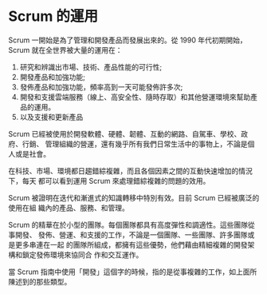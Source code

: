 # Scrum 的運用

Scrum 一開始是為了管理和開發產品而發展出來的。從 1990 年代初期開始，Scrum 就在全世界被大量的運用在：  
1.  研究和辨識出市場、技術、產品性能的可行性;  
2.  開發產品和加強功能;   
3. 發佈產品和加強功能，頻率高到一天可能發佈許多次;   
4. 開發和支援雲端服務（線上、高安全性、隨時存取）和其他營運環境來幫助產品的運用。  
5. 以及支援和更新產品

Scrum 已經被使用於開發軟體、硬體、韌體、互動的網路、自駕車、學校、政府、行銷、 管理組織的營運，還有幾乎所有我們日常生活中的事物上，不論是個人或是社會。

在科技、市場、環境都日趨錯綜複雜，而且各個因素之間的互動快速增加的情況下，每天 都可以看到運用 Scrum 來處理錯綜複雜的問題的效用。

Scrum 被證明在迭代和漸進式的知識轉移中特別有效。目前 Scrum 已經被廣泛的使用在組 織內的產品、服務、和管理。

Scrum 的精華在於小型的團隊。每個團隊都具有高度彈性和調適性。這些團隊從事開發、 發佈、營運、和支援的工作，不論是一個團隊、一些團隊、許多團隊或是更多串連在一起 的團隊所組成，都擁有這些優勢，他們藉由精細複雜的開發架構和鎖定發佈環境來協同合 作和交互運作。

當 Scrum 指南中使用「開發」這個字的時候，指的是從事複雜的工作，如上面所陳述到的那些類型。

